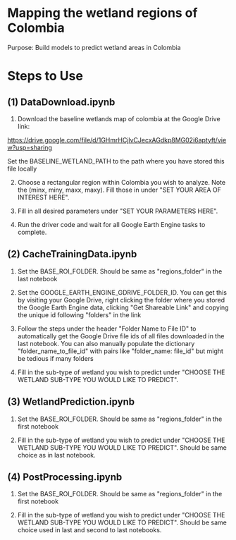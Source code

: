 # Mapping the wetland regions of Colombia

Purpose: Build models to predict wetland areas in Colombia

# Steps to Use

## (1) DataDownload.ipynb

1. Download the baseline wetlands map of colombia at the Google Drive link:

https://drive.google.com/file/d/1GHmrHCjlvCJecxAGdkp8MG02i6aptyft/view?usp=sharing

Set the BASELINE_WETLAND_PATH to the path where you have stored this file locally

2. Choose a rectangular region within Colombia you wish to analyze. Note the (minx, miny, maxx, maxy). Fill those in under "SET YOUR AREA OF INTEREST HERE".

3. Fill in all desired parameters under "SET YOUR PARAMETERS HERE".

4. Run the driver code and wait for all Google Earth Engine tasks to complete.

## (2) CacheTrainingData.ipynb

1. Set the BASE_ROI_FOLDER. Should be same as "regions_folder" in the last notebook

2. Set the GOOGLE_EARTH_ENGINE_GDRIVE_FOLDER_ID. You can get this by visiting your Google Drive, right clicking the folder where you stored the Google Earth Engine data, clicking "Get Shareable Link" and copying the unique id following "folders" in the link

3. Follow the steps under the header "Folder Name to File ID" to automatically get the Google Drive file ids of all files downloaded in the last notebook. You can also manually populate the dictionary "folder_name_to_file_id" with pairs like "folder_name: file_id" but might be tedious if many folders

4. Fill in the sub-type of wetland you wish to predict under "CHOOSE THE WETLAND SUB-TYPE YOU WOULD LIKE TO PREDICT".

## (3) WetlandPrediction.ipynb

1. Set the BASE_ROI_FOLDER. Should be same as "regions_folder" in the first notebook

2. Fill in the sub-type of wetland you wish to predict under "CHOOSE THE WETLAND SUB-TYPE YOU WOULD LIKE TO PREDICT". Should be same choice as in last notebook.

## (4) PostProcessing.ipynb

1. Set the BASE_ROI_FOLDER. Should be same as "regions_folder" in the first notebook

2. Fill in the sub-type of wetland you wish to predict under "CHOOSE THE WETLAND SUB-TYPE YOU WOULD LIKE TO PREDICT". Should be same choice used in last and second to last notebooks. 



